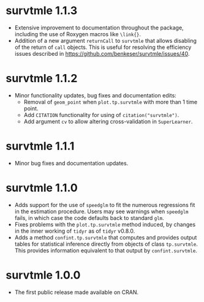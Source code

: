 # survtmle 1.1.3
* Extensive improvement to documentation throughout the package, including the
  use of Roxygen macros like `\link{}`.
* Addition of a new argument `returnCall` to `survtmle` that allows disabling
  of the return of `call` objects. This is useful for resolving the efficiency
  issues described in https://github.com/benkeser/survtmle/issues/40.

# survtmle 1.1.2
* Minor functionality updates, bug fixes and documentation edits:
  * Removal of `geom_point` when `plot.tp.survtmle` with more than 1 time point.
  * Add `CITATION` functionality for using of `citation("survtmle")`.
  * Add argument `cv` to allow altering cross-validation in `SuperLearner`.

# survtmle 1.1.1
* Minor bug fixes and documentation updates.

# survtmle 1.1.0
* Adds support for the use of `speedglm` to fit the numerous regressions fit in
    the estimation procedure. Users may see warnings when `speedglm` fails, in
    which case the code defaults back to standard `glm`.
* Fixes problems with the `plot.tp.survtmle` method induced, by changes in the
    inner working of `tidyr` as of `tidyr` v0.8.0.
* Adds a method `confint.tp.survtmle` that computes and provides output tables
    for statistical inference directly from objects of class `tp.survtmle`. This
    provides information equivalent to that output by `confint.survtmle`.

# survtmle 1.0.0
* The first public release made available on CRAN.
